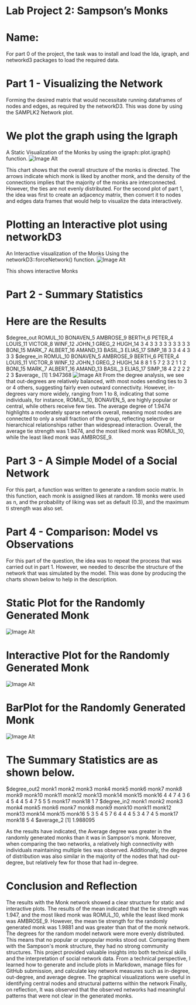 # Lab Project 2: Sampson’s Monks

# Name: 

For part 0 of the project, the task was to install and load the lda, igraph, and networkd3 packages to load the required data. 

# Part 1 - Visualizing the Network

Forming the desired matrix that would necessitate running dataframes of nodes and edges, as required by the networkD3. This was done by using the SAMPLK2 Network plot.

# We plot the graph using the Igraph
A Static Visualization of the Monks by using the igraph::plot.igraph() function.
![Image Alt](https://github.com/bergesievers-dotcom/projects/blob/b8f4b7b45a37c26d2830cb5b5d52e743bc15a1df/Static_plot.png)

This chart shows that the overall structure of the monks is directed. The arrows indicate which monk is liked by another monk, and the density of the connections implies that the majority of the monks are interconnected. 
However, the ties are not evenly distributed. 
For the second plot of part 1, the idea was first to create an adjacency matrix, then convert it to nodes and edges data frames that would help to visualize the data interactively.
# Plotting an Interactive plot using networkD3
An Interactive visualization of the Monks Using the networkD3::forceNetwork() function.
![Image Alt](https://github.com/bergesievers-dotcom/projects/blob/611710e36cd0aeca58545343f725f8cbef2881d2/interactive_plot1.png)

This shows interactive Monks 

# Part 2 - Summary Statistics
# Here are the Results
$degree_out
 ROMUL_10 BONAVEN_5 AMBROSE_9   BERTH_6   PETER_4  LOUIS_11  VICTOR_8   WINF_12    JOHN_1    GREG_2   HUGH_14 
        3         4         3         3         3         3         3         3         3         3         3 
  BONI_15    MARK_7 ALBERT_16  AMAND_13   BASIL_3  ELIAS_17   SIMP_18 
        3         3         4         4         3         3         3 
$degree_in
 ROMUL_10 BONAVEN_5 AMBROSE_9   BERTH_6   PETER_4  LOUIS_11  VICTOR_8   WINF_12    JOHN_1    GREG_2   HUGH_14 
        8         8         1         5         7         2         3         2         1         1         2 
  BONI_15    MARK_7 ALBERT_16  AMAND_13   BASIL_3  ELIAS_17   SIMP_18 
        4         2         2         2         2         2         3 
$average_
[1] 1.947368
![Image Alt](https://github.com/bergesievers-dotcom/projects/blob/ced5c6b21c9d1ece994f9545bdec0cecba8036b7/barplot1.png)
From the degree analysis, we see that out-degrees are relatively balanced, with most nodes sending ties to 3 or 4 others, suggesting fairly even outward connectivity. 
However, in-degrees vary more widely, ranging from 1 to 8, indicating that some individuals, for instance, ROMUL_10, BONAVEN_5, are highly popular or central, while others receive few ties. 
The average degree of 1.9474 highlights a moderately sparse network overall, meaning most nodes are connected to only a small fraction of the group, 
reflecting selective or hierarchical relationships rather than widespread interaction. Overall, the average tie strength was 1.9474, and the most liked monk was ROMUL_10, while the least liked monk was AMBROSE_9.

# Part 3 - A Simple Model of a Social Network
For this part, a function was written to generate a random socio matrix. In this function, each monk is assigned likes at random. 
18 monks were used as n, and the probability of liking was set as default (0.3), and the maximum ti strength was also set. 

# Part 4 - Comparison: Model vs Observations
For this part of the question, the idea was to repeat the process that was carried out in part 1. However, we needed to describe the structure of the network that was simulated by the model. This was done by producing the charts shown below to help in the description. 
# Static Plot for the Randomly Generated Monk
![Image Alt](https://github.com/jameskamau646-debug/project/blob/3678177de8d6cfff960c795d1cea63a1b8d25c14/Random_network.png)

# Interactive Plot for the Randomly Generated Monk
![Image Alt](https://github.com/jameskamau646-debug/project/blob/e913d7a3c164d939f73138590d9829f784001ea4/interactive_plot2.png)

# BarPlot for the Randomly Generated Monk
![Image Alt](https://github.com/jameskamau646-debug/project/blob/9cbfb1c7732f979dd38a18586b7b71e6525ebce9/barplot2.png)
# The Summary Statistics are as shown below. 

$degree_out2
 monk1  monk2  monk3  monk4  monk5  monk6  monk7  monk8  monk9 monk10 monk11 monk12 monk13 monk14 monk15 monk16 
     4      4      7      4      3      6      4      5      4      4      5      4      7      5      5      5 
monk17 monk18 
     1      7 
$degree_in2
 monk1  monk2  monk3  monk4  monk5  monk6  monk7  monk8  monk9 monk10 monk11 monk12 monk13 monk14 monk15 monk16 
     5      3      5      4      5      7      6      4      4      4      5      3      4      7      4      5 
monk17 monk18 
     5      4 
$average_2
[1] 1.988095

As the results have indicated, the Average degree was greater in the randomly generated monks than it was in Sampson's monk. Moreover, when comparing the two networks, a relatively high connectivity with individuals maintaining multiple ties was observed. Additionally, the degree of distribution was also similar in the majority of the nodes that had out-degree, but relatively few for those that had in-degree. 

# Conclusion and Reflection
The results with the Monk network showed a clear structure for static and interactive plots. The results of the mean indicated that the tie strength was 1.947, and the most liked monk was ROMUL_10, 
while the least liked monk was AMBROSE_9. However, the mean tie strength for the randomly generated monk was 1.9881 and was greater than that of the monk network. The degrees for the random model network were more evenly distributed. This means that no popular or unpopular monks stood out. 
Comparing them with the Sampson's monk structure, they had no strong community structures. 
This project provided valuable insights into both technical skills and the interpretation of social network data. From a technical perspective, I learned how to generate and include plots in Markdown, manage files for GitHub submission, and calculate key network measures such as in-degree, out-degree, and average degree. The graphical visualizations were useful in identifying central nodes and structural patterns within the network
Finally, on reflection, 
It was observed that the observed networks had meaningful patterns that were not clear in the generated monks. 
